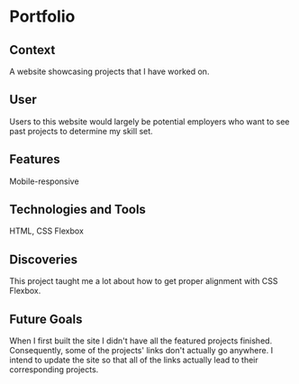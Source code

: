 # Portfolio

## Context 
A website showcasing projects that I have worked on. 

## User
Users to this website would largely be potential employers who want to see past projects to determine my skill set. 

## Features
Mobile-responsive

## Technologies and Tools
HTML, CSS Flexbox

## Discoveries 
This project taught me a lot about how to get proper alignment with CSS Flexbox. 

## Future Goals
When I first built the site I didn't have all the featured projects finished. Consequently, some of the projects' links don't actually go anywhere. I intend to update the site so that all of the links actually lead to their corresponding projects. 
